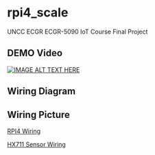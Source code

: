 # rpi4_scale
UNCC ECGR ECGR-5090 IoT Course Final Project

## DEMO Video
[![IMAGE ALT TEXT HERE](https://img.youtube.com/vi/B6TaBo7Wkn0/0.jpg)](https://www.youtube.com/watch?v=B6TaBo7Wkn0)

## Wiring Diagram

## Wiring Picture

[RPI4 Wiring](https://github.com/samxu29/rpi4_scale/blob/main/media/RPI4.jpg)

[HX711 Sensor Wiring](https://github.com/samxu29/rpi4_scale/blob/main/media/HX711.jpg)
